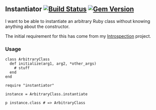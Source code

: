 ## Instantiator [![Build Status](https://travis-ci.org/floehopper/instantiator.svg?branch=master)](https://travis-ci.org/floehopper/instantiator) [![Gem Version](https://badge.fury.io/rb/instantiator.png)](http://badge.fury.io/rb/instantiator)

I want to be able to instantiate an arbitrary Ruby class without knowing anything about the constructor.

The initial requirement for this has come from my [Introspection](https://github.com/floehopper/introspection) project.

### Usage

    class ArbitraryClass
      def initialize(arg1, arg2, *other_args)
        # stuff
      end
    end

    require "instantiator"

    instance = ArbitraryClass.instantiate

    p instance.class # => ArbitraryClass
